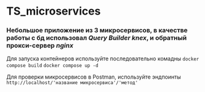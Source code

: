 # TS_microservices

### Небольшое приложение из 3 микросервисов, в качестве работы с бд использовал *Query Builder knex*, и обратный прокси-сервер *nginx*



Для запуска контейнеров используйте последовательно комадны ```docker compose build``` ```docker compose up -d```


Для проверки микросервисов в Postman, используйте эндпоинты ```http://localhost/'название микросервиса'/'метод'```
